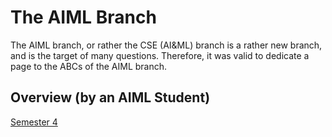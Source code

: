 # The AIML Branch

The AIML branch, or rather the CSE (AI&ML) branch is a rather new branch, and is the target of many questions. Therefore, it was valid to dedicate a page to the ABCs of the AIML branch.

## Overview (by an AIML Student)

[Semester 4](/resources/aiml-sem4-syllabus.pdf)